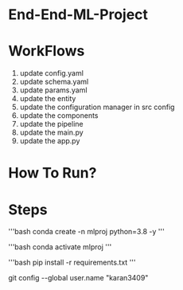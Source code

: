 # End-End-ML-Project

# WorkFlows
1. update config.yaml
2. update schema.yaml
3. update params.yaml
4. update the entity
5. update the configuration manager in src config
6. update the components
7. update the pipeline
8. update the main.py
9. update the app.py

# How To Run?

# Steps
'''bash
conda create -n mlproj python=3.8 -y
''' 

'''bash 
conda activate mlproj
''' 

'''bash
pip install -r requirements.txt 
''' 

git config --global user.name "karan3409"